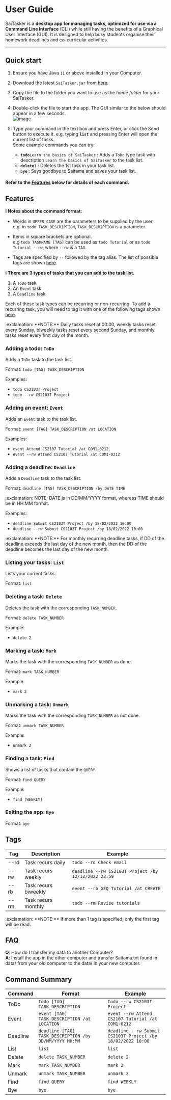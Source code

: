 # User Guide

SaiTasker is a **desktop app for managing tasks, optimized for use via a Command Line Interface** (CLI) while still having the benefits of a Graphical User Interface (GUI). It is designed to help busy students organise their homework deadlines and co-curricular activities.

--------------------------------------------------------------------------------------------------------------------

## Quick start

1. Ensure you have Java `11` or above installed in your Computer.

2. Download the latest `SaiTasker.jar` from [here](https://github.com/tyanhan/ip/releases).

3. Copy the file to the folder you want to use as the _home folder_ for your SaiTasker.

4. Double-click the file to start the app. The GUI similar to the below should appear in a few seconds.<br>
   ![image](https://user-images.githubusercontent.com/68331979/153713851-ce5b7e94-7a33-4d90-95a8-f5d3f22f03c0.png)
   
5. Type your command in the text box and press Enter, or click the Send button to execute it. e.g. typing **`list`** and pressing Enter will open the current list of tasks.<br>
   Some example commands you can try:
   * **`todo`**`Learn the basics of SaiTasker` : Adds a `ToDo` type task with description `Learn the basics of SaiTasker` to the task list.
   * **`delete`**`1` : Deletes the 1st task in your task list.
   * **`bye`** : Says goodbye to Saitama and saves your task list.

#### Refer to the [Features](#features) below for details of each command.

## Features 

<div markdown="block" class="alert alert-info">

**:information_source: Notes about the command format:**<br>
  
* Words in `UPPER_CASE` are the parameters to be supplied by the user.<br>
  e.g. in `todo TASK_DESCRIPTION`, `TASK_DESCRIPTION` is a parameter.
  
* Items in square brackets are optional.<br>
  e.g `todo TASKNAME [TAG]` can be used as `todo Tutorial` or as `todo Tutorial --rw`, where `--rw` is a `TAG`.
  
* Tags are specified by `--` followed by the tag alias. The list of possible tags are shown [here](#tags).


**:information_source: There are 3 types of tasks that you can add to the task list.**<br>
  
  1. A `ToDo` task
  2. An `Event` task
  3. A `Deadline` task
  
Each of these task types can be recurring or non-recurring. To add a recurring task, you will need to tag it with one of the following tags shown [here](#tags).

<div markdown="span" class="alert alert-warning">:exclamation: **NOTE:**
Daily tasks reset at 00:00, weekly tasks reset every Sunday, biweekly tasks reset every second Sunday, and monthly tasks reset every first day of the month. 
</div>

  
### Adding a todo: `ToDo`
Adds a `ToDo` task to the task list.
  
Format: `todo [TAG] TASK_DESCRIPTION`

Examples:
* `todo CS2103T Project`
* `todo --rw CS2103T Project`

### Adding an event: `Event`
Adds an `Event` task to the task list.
  
Format: `event [TAG] TASK_DESCRIPTION /at LOCATION`

Examples:
* `event Attend CS2107 Tutorial /at COM1-0212`  
* `event --rw Attend CS2107 Tutorial /at COM1-0212`
  
### Adding a deadline: `Deadline`
Adds a `Deadline` task to the task list.
  
Format: `deadline [TAG] TASK_DESCRIPTION /by DATE TIME`

<div markdown="span" class="alert alert-warning">:exclamation: NOTE: DATE is in DD/MM/YYYY format, whereas TIME should be in HH:MM format.
</div>

Examples:
* `deadline Submit CS2103T Project /by 18/02/2022 10:00`
* `deadline --rw Submit CS2103T Project /by 18/02/2022 10:00`

<div markdown="span" class="alert alert-warning">:exclamation: **NOTE:**
For monthly recurring deadline tasks, if DD of the deadline exceeds the last day of the new month, then the DD of the deadline becomes the last day of the new month.
</div>

### Listing your tasks: `List`
Lists your current tasks.
  
Format: `list`
  
### Deleting a task: `Delete`
Deletes the task with the corresponding `TASK_NUMBER`.
  
Format: `delete TASK_NUMBER`
  
Example:
* `delete 2`
  
### Marking a task: `Mark`
Marks the task with the corresponding `TASK_NUMBER` as done.
  
Format: `mark TASK_NUMBER`
  
Example:
* `mark 2`
  
### Unmarking a task: `Unmark`
Marks the task with the corresponding `TASK_NUMBER` as not done.
  
Format: `unmark TASK_NUMBER`
  
Example:
* `unmark 2`
  
### Finding a task: `Find`
Shows a list of tasks that contain the `QUERY`
  
Format: `find QUERY`
  
Example:
* `find (WEEKLY)`
  
### Exiting the app: `Bye`
Format: `bye`
  
## Tags
| Tag  | Description          | Example                                              |
|------|----------------------|------------------------------------------------------|
| --rd | Task recurs daily    | `todo --rd Check email`                              |
| --rw | Task recurs weekly   | `deadline --rw CS2103T Project /by 12/12/2022 23:59` |
| --rb | Task recurs biweekly | `event --rb GEQ Tutorial /at CREATE`                 |
| --rm | Task recurs monthly  | `todo --rm Revise tutorials`                         |

<div markdown="span" class="alert alert-warning">:exclamation: **NOTE:**
If more than 1 tag is specified, only the first tag will be read.
</div>

## FAQ
**Q**: How do I transfer my data to another Computer?<br>
**A**: Install the app in the other computer and transfer Saitama.txt found in data/ from your old computer to the data/ in your new computer.
   
## Command Summary
| Command  | Format                                                 | Example                                                     |
|----------|--------------------------------------------------------|-------------------------------------------------------------|
| ToDo     | `todo [TAG] TASK_DESCRIPTION`                          | `todo --rw CS2103T Project`                                 |
| Event    | `event [TAG] TASK_DESCRIPTION /at LOCATION`            | `event --rw Attend CS2107 Tutorial /at COM1-0212`           |
| Deadline | `deadline [TAG] TASK_DESCRIPTION /by DD/MM/YYYY HH:MM` | `deadline --rw Submit CS2103T Project /by 18/02/2022 10:00` |
| List     | `list`                                                 | `list`                                                      |
| Delete   | `delete TASK_NUMBER`                                   | `delete 2`                                                  |
| Mark     | `mark TASK_NUMBER`                                     | `mark 2`                                                    |
| Unmark   | `unmark TASK_NUMBER`                                   | `unmark 2`                                                  |
| Find     | `find QUERY`                                           | `find WEEKLY`                                               |
| Bye      | `bye`                                                  | `bye`                                                       |
